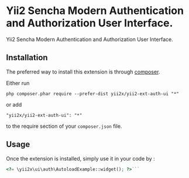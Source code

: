 Yii2 Sencha Modern Authentication and Authorization User Interface.
===================================================================
Yii2 Sencha Modern Authentication and Authorization User Interface.

Installation
------------

The preferred way to install this extension is through [composer](http://getcomposer.org/download/).

Either run

```
php composer.phar require --prefer-dist yii2x/yii2-ext-auth-ui "*"
```

or add

```
"yii2x/yii2-ext-auth-ui": "*"
```

to the require section of your `composer.json` file.


Usage
-----

Once the extension is installed, simply use it in your code by  :

```php
<?= \yii2x\ui\auth\AutoloadExample::widget(); ?>```